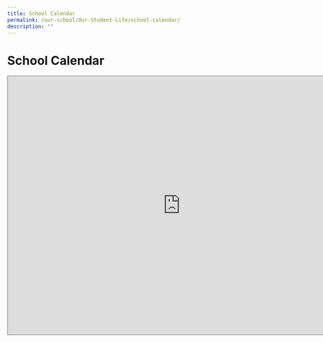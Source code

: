 ```yaml
---
title: School Calendar
permalink: /our-school/Our-Student-Life/school-calendar/
description: ""
---
```


# School Calendar

<iframe src="https://calendar.google.com/calendar/embed?height=600&amp;wkst=1&amp;bgcolor=%23ffffff&amp;ctz=Asia%2FSingapore&amp;src=bW9lLmVkdS5zZ19uODVidTBiYzlqdGQ0cDBydW8wMnVuczA5NEBncm91cC5jYWxlbmRhci5nb29nbGUuY29t&amp;color=%23871111&amp;showTitle=0&amp;showPrint=0" style="border:solid 1px #777" width="800" height="600" frameborder="0" scrolling="no" class="ive_eobj_center"></iframe>